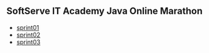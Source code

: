 ## SoftServe IT Academy Java Online Marathon

- [sprint01](https://github.com/JuliaBorovets/java-online-marathon/tree/master/src/main/java/sprint01)
- [sprint02](https://github.com/JuliaBorovets/java-online-marathon/tree/master/src/main/java/sprint02)
- [sprint03](https://github.com/JuliaBorovets/java-online-marathon/tree/master/src/main/java/sprint03)
